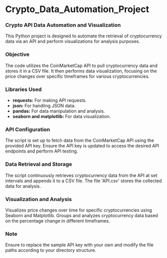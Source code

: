 # Crypto_Data_Automation_Project

### Crypto API Data Automation and Visualization
This Python project is designed to automate the retrieval of cryptocurrency data via an API and perform visualizations for analysis purposes.

### Objective
The code utilizes the CoinMarketCap API to pull cryptocurrency data and stores it in a CSV file. It then performs data visualization, focusing on the price changes over specific timeframes for various cryptocurrencies.

### Libraries Used
- **requests:** For making API requests.
- **json:** For handling JSON data.
- **pandas:** For data manipulation and analysis.
- **seaborn and matplotlib:** For data visualization.

### API Configuration
The script is set up to fetch data from the CoinMarketCap API using the provided API key. Ensure the API key is updated to access the desired API endpoints and perform API testing.

### Data Retrieval and Storage
The script continuously retrieves cryptocurrency data from the API at set intervals and appends it to a CSV file. The file 'API.csv' stores the collected data for analysis.

### Visualization and Analysis
Visualizes price changes over time for specific cryptocurrencies using Seaborn and Matplotlib.
Groups and analyzes cryptocurrency data based on the percentage change in different timeframes.

### Note
Ensure to replace the sample API key with your own and modify the file paths according to your directory structure.
